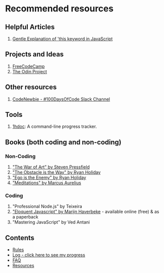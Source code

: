 # Recommended resources

## Helpful Articles
1. [Gentle Explanation of 'this keyword in JavaScript](http://rainsoft.io/gentle-explanation-of-this-in-javascript/)

## Projects and Ideas
1. [FreeCodeCamp](https://www.freecodecamp.com)
2. [The Odin Project](http://www.theodinproject.com/)

## Other resources
1. [CodeNewbie - #100DaysOfCode Slack Channel](https://codenewbie.typeform.com/to/uwsWlZ)

## Tools
1. [1hdoc](https://github.com/domcorvasce/1hdoc): A command-line progress tracker.

## Books (both coding and non-coding)

### Non-Coding
1. ["The War of Art" by Steven Pressfield](http://www.goodreads.com/book/show/1319.The_War_of_Art)
2. ["The Obstacle is the Way" by Ryan Holiday](http://www.goodreads.com/book/show/18668059-the-obstacle-is-the-way?ac=1&from_search=true)
3. ["Ego is the Enemy" by Ryan Holiday](http://www.goodreads.com/book/show/27036528-ego-is-the-enemy?from_search=true&search_version=service)
4. ["Meditations" by Marcus Aurelius](https://www.goodreads.com/book/show/662925.Meditations)

### Coding
1. "Professional Node.js" by Teixeira
2. ["Eloquent Javascript" by Marijn Haverbeke](http://eloquentjavascript.net/) - available online (free) & as a paperback
3. "Mastering JavaScript" by Ved Antani

## Contents
* [Rules](rules.md)
* [Log - click here to see my progress](log.md)
* [FAQ](FAQ.md)
* [Resources](resources.md)
